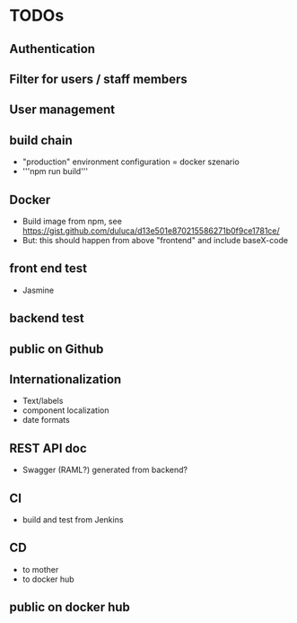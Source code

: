 # TODOs

## Authentication

## Filter for users / staff members

## User management

## build chain
* "production" environment configuration = docker szenario
* '''npm run build'''

## Docker
* Build image from npm, see https://gist.github.com/duluca/d13e501e870215586271b0f9ce1781ce/
* But: this should happen from above "frontend" and include baseX-code

## front end test
* Jasmine

## backend test

## public on Github

## Internationalization
* Text/labels
* component localization
* date formats

## REST API doc
* Swagger (RAML?) generated from backend?


## CI
* build and test from Jenkins

## CD
* to mother
* to docker hub

## public on docker hub

